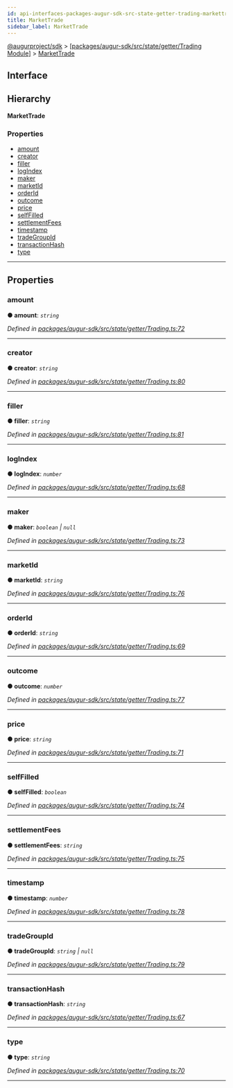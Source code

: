 ```yaml
---
id: api-interfaces-packages-augur-sdk-src-state-getter-trading-markettrade
title: MarketTrade
sidebar_label: MarketTrade
---
```


[@augurproject/sdk](api-readme.md) > [[packages/augur-sdk/src/state/getter/Trading Module]](api-modules-packages-augur-sdk-src-state-getter-trading-module.md) > [MarketTrade](api-interfaces-packages-augur-sdk-src-state-getter-trading-markettrade.md)

## Interface

## Hierarchy

**MarketTrade**

### Properties

* [amount](api-interfaces-packages-augur-sdk-src-state-getter-trading-markettrade.md#amount)
* [creator](api-interfaces-packages-augur-sdk-src-state-getter-trading-markettrade.md#creator)
* [filler](api-interfaces-packages-augur-sdk-src-state-getter-trading-markettrade.md#filler)
* [logIndex](api-interfaces-packages-augur-sdk-src-state-getter-trading-markettrade.md#logindex)
* [maker](api-interfaces-packages-augur-sdk-src-state-getter-trading-markettrade.md#maker)
* [marketId](api-interfaces-packages-augur-sdk-src-state-getter-trading-markettrade.md#marketid)
* [orderId](api-interfaces-packages-augur-sdk-src-state-getter-trading-markettrade.md#orderid)
* [outcome](api-interfaces-packages-augur-sdk-src-state-getter-trading-markettrade.md#outcome)
* [price](api-interfaces-packages-augur-sdk-src-state-getter-trading-markettrade.md#price)
* [selfFilled](api-interfaces-packages-augur-sdk-src-state-getter-trading-markettrade.md#selffilled)
* [settlementFees](api-interfaces-packages-augur-sdk-src-state-getter-trading-markettrade.md#settlementfees)
* [timestamp](api-interfaces-packages-augur-sdk-src-state-getter-trading-markettrade.md#timestamp)
* [tradeGroupId](api-interfaces-packages-augur-sdk-src-state-getter-trading-markettrade.md#tradegroupid)
* [transactionHash](api-interfaces-packages-augur-sdk-src-state-getter-trading-markettrade.md#transactionhash)
* [type](api-interfaces-packages-augur-sdk-src-state-getter-trading-markettrade.md#type)

---

## Properties

<a id="amount"></a>

###  amount

**● amount**: *`string`*

*Defined in [packages/augur-sdk/src/state/getter/Trading.ts:72](https://github.com/AugurProject/augur/blob/bae2172ca0/packages/augur-sdk/src/state/getter/Trading.ts#L72)*

___
<a id="creator"></a>

###  creator

**● creator**: *`string`*

*Defined in [packages/augur-sdk/src/state/getter/Trading.ts:80](https://github.com/AugurProject/augur/blob/bae2172ca0/packages/augur-sdk/src/state/getter/Trading.ts#L80)*

___
<a id="filler"></a>

###  filler

**● filler**: *`string`*

*Defined in [packages/augur-sdk/src/state/getter/Trading.ts:81](https://github.com/AugurProject/augur/blob/bae2172ca0/packages/augur-sdk/src/state/getter/Trading.ts#L81)*

___
<a id="logindex"></a>

###  logIndex

**● logIndex**: *`number`*

*Defined in [packages/augur-sdk/src/state/getter/Trading.ts:68](https://github.com/AugurProject/augur/blob/bae2172ca0/packages/augur-sdk/src/state/getter/Trading.ts#L68)*

___
<a id="maker"></a>

###  maker

**● maker**: *`boolean` \| `null`*

*Defined in [packages/augur-sdk/src/state/getter/Trading.ts:73](https://github.com/AugurProject/augur/blob/bae2172ca0/packages/augur-sdk/src/state/getter/Trading.ts#L73)*

___
<a id="marketid"></a>

###  marketId

**● marketId**: *`string`*

*Defined in [packages/augur-sdk/src/state/getter/Trading.ts:76](https://github.com/AugurProject/augur/blob/bae2172ca0/packages/augur-sdk/src/state/getter/Trading.ts#L76)*

___
<a id="orderid"></a>

###  orderId

**● orderId**: *`string`*

*Defined in [packages/augur-sdk/src/state/getter/Trading.ts:69](https://github.com/AugurProject/augur/blob/bae2172ca0/packages/augur-sdk/src/state/getter/Trading.ts#L69)*

___
<a id="outcome"></a>

###  outcome

**● outcome**: *`number`*

*Defined in [packages/augur-sdk/src/state/getter/Trading.ts:77](https://github.com/AugurProject/augur/blob/bae2172ca0/packages/augur-sdk/src/state/getter/Trading.ts#L77)*

___
<a id="price"></a>

###  price

**● price**: *`string`*

*Defined in [packages/augur-sdk/src/state/getter/Trading.ts:71](https://github.com/AugurProject/augur/blob/bae2172ca0/packages/augur-sdk/src/state/getter/Trading.ts#L71)*

___
<a id="selffilled"></a>

###  selfFilled

**● selfFilled**: *`boolean`*

*Defined in [packages/augur-sdk/src/state/getter/Trading.ts:74](https://github.com/AugurProject/augur/blob/bae2172ca0/packages/augur-sdk/src/state/getter/Trading.ts#L74)*

___
<a id="settlementfees"></a>

###  settlementFees

**● settlementFees**: *`string`*

*Defined in [packages/augur-sdk/src/state/getter/Trading.ts:75](https://github.com/AugurProject/augur/blob/bae2172ca0/packages/augur-sdk/src/state/getter/Trading.ts#L75)*

___
<a id="timestamp"></a>

###  timestamp

**● timestamp**: *`number`*

*Defined in [packages/augur-sdk/src/state/getter/Trading.ts:78](https://github.com/AugurProject/augur/blob/bae2172ca0/packages/augur-sdk/src/state/getter/Trading.ts#L78)*

___
<a id="tradegroupid"></a>

###  tradeGroupId

**● tradeGroupId**: *`string` \| `null`*

*Defined in [packages/augur-sdk/src/state/getter/Trading.ts:79](https://github.com/AugurProject/augur/blob/bae2172ca0/packages/augur-sdk/src/state/getter/Trading.ts#L79)*

___
<a id="transactionhash"></a>

###  transactionHash

**● transactionHash**: *`string`*

*Defined in [packages/augur-sdk/src/state/getter/Trading.ts:67](https://github.com/AugurProject/augur/blob/bae2172ca0/packages/augur-sdk/src/state/getter/Trading.ts#L67)*

___
<a id="type"></a>

###  type

**● type**: *`string`*

*Defined in [packages/augur-sdk/src/state/getter/Trading.ts:70](https://github.com/AugurProject/augur/blob/bae2172ca0/packages/augur-sdk/src/state/getter/Trading.ts#L70)*

___

